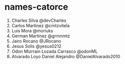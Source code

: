 # names-catorce

1. Charles Silva @devCharles
2. Carlos Martinez @cmtzvitela
3. Luis Mora @moriuks
4. German Martinez @grmnmtz
5. Jairo Rocano @JRocano
6. Jesus Solis @yesus0212
7. Odon Mizrrain Lozada Carrasco @odonML
8. Alvarado Loyo Daniel Alejandro @DanielAlvarado2010
